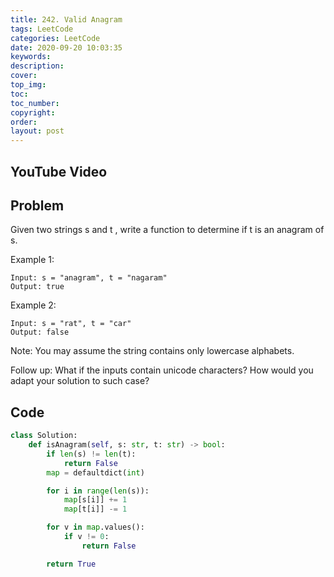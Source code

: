 ```yaml
---
title: 242. Valid Anagram
tags: LeetCode
categories: LeetCode
date: 2020-09-20 10:03:35
keywords:
description:
cover:
top_img:
toc:
toc_number:
copyright:
order:
layout: post
---
```


## YouTube Video

## Problem

Given two strings s and t , write a function to determine if t is an anagram of s.

Example 1:

```
Input: s = "anagram", t = "nagaram"
Output: true
```

Example 2:

```
Input: s = "rat", t = "car"
Output: false
```

Note:
You may assume the string contains only lowercase alphabets.

Follow up:
What if the inputs contain unicode characters? How would you adapt your solution to such case?

## Code

```python
class Solution:
    def isAnagram(self, s: str, t: str) -> bool:
        if len(s) != len(t):
            return False
        map = defaultdict(int)

        for i in range(len(s)):
            map[s[i]] += 1
            map[t[i]] -= 1

        for v in map.values():
            if v != 0:
                return False

        return True
```
